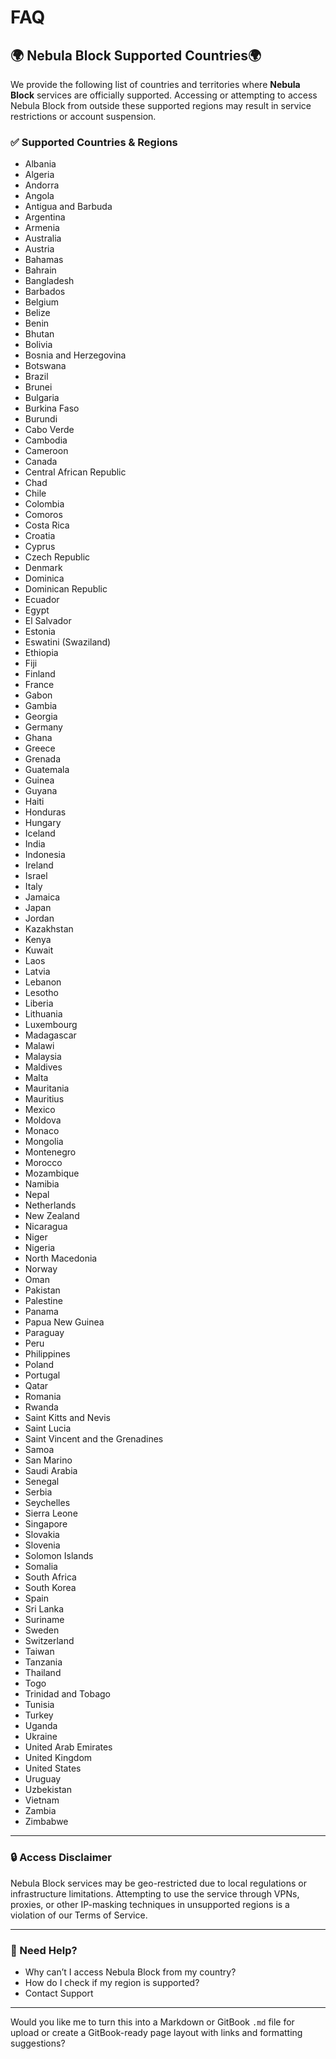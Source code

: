 # FAQ

## 🌍 Nebula Block Supported Countries🌍&#x20;

We provide the following list of countries and territories where **Nebula Block** services are officially supported. Accessing or attempting to access Nebula Block from outside these supported regions may result in service restrictions or account suspension.

### ✅ Supported Countries & Regions

* Albania
* Algeria
* Andorra
* Angola
* Antigua and Barbuda
* Argentina
* Armenia
* Australia
* Austria
* Bahamas
* Bahrain
* Bangladesh
* Barbados
* Belgium
* Belize
* Benin
* Bhutan
* Bolivia
* Bosnia and Herzegovina
* Botswana
* Brazil
* Brunei
* Bulgaria
* Burkina Faso
* Burundi
* Cabo Verde
* Cambodia
* Cameroon
* Canada
* Central African Republic
* Chad
* Chile
* Colombia
* Comoros
* Costa Rica
* Croatia
* Cyprus
* Czech Republic
* Denmark
* Dominica
* Dominican Republic
* Ecuador
* Egypt
* El Salvador
* Estonia
* Eswatini (Swaziland)
* Ethiopia
* Fiji
* Finland
* France
* Gabon
* Gambia
* Georgia
* Germany
* Ghana
* Greece
* Grenada
* Guatemala
* Guinea
* Guyana
* Haiti
* Honduras
* Hungary
* Iceland
* India
* Indonesia
* Ireland
* Israel
* Italy
* Jamaica
* Japan
* Jordan
* Kazakhstan
* Kenya
* Kuwait
* Laos
* Latvia
* Lebanon
* Lesotho
* Liberia
* Lithuania
* Luxembourg
* Madagascar
* Malawi
* Malaysia
* Maldives
* Malta
* Mauritania
* Mauritius
* Mexico
* Moldova
* Monaco
* Mongolia
* Montenegro
* Morocco
* Mozambique
* Namibia
* Nepal
* Netherlands
* New Zealand
* Nicaragua
* Niger
* Nigeria
* North Macedonia
* Norway
* Oman
* Pakistan
* Palestine
* Panama
* Papua New Guinea
* Paraguay
* Peru
* Philippines
* Poland
* Portugal
* Qatar
* Romania
* Rwanda
* Saint Kitts and Nevis
* Saint Lucia
* Saint Vincent and the Grenadines
* Samoa
* San Marino
* Saudi Arabia
* Senegal
* Serbia
* Seychelles
* Sierra Leone
* Singapore
* Slovakia
* Slovenia
* Solomon Islands
* Somalia
* South Africa
* South Korea
* Spain
* Sri Lanka
* Suriname
* Sweden
* Switzerland
* Taiwan
* Tanzania
* Thailand
* Togo
* Trinidad and Tobago
* Tunisia
* Turkey
* Uganda
* Ukraine
* United Arab Emirates
* United Kingdom
* United States
* Uruguay
* Uzbekistan
* Vietnam
* Zambia
* Zimbabwe

***

### 🔒 Access Disclaimer

Nebula Block services may be geo-restricted due to local regulations or infrastructure limitations. Attempting to use the service through VPNs, proxies, or other IP-masking techniques in unsupported regions is a violation of our Terms of Service.

***

### 🔄 Need Help?

* Why can’t I access Nebula Block from my country?
* How do I check if my region is supported?
* Contact Support

***

Would you like me to turn this into a Markdown or GitBook `.md` file for upload or create a GitBook-ready page layout with links and formatting suggestions?
